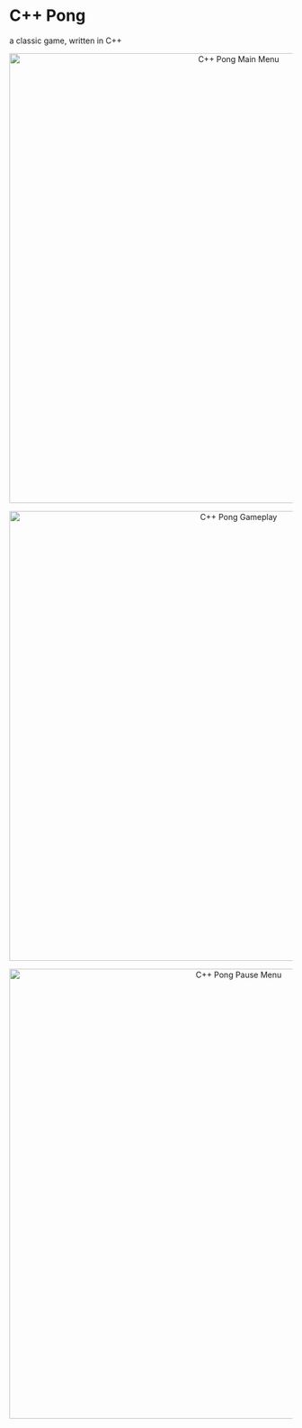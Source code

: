 # C++ Pong 
a classic game, written in C++  

<p align="center">
  <img src="https://github.com/andrewcreekmore/Pong/assets/44483269/325ace15-94f4-4bff-bb7a-efd89411500c" width="800" title="C++ Pong Main Menu">
</p>

<p align="center">
  <img src="https://github.com/andrewcreekmore/Pong/assets/44483269/0711f84c-70aa-4d23-8e5c-8a7267314304" width="800" title="C++ Pong Gameplay">
</p>

<p align="center">
  <img src="https://github.com/andrewcreekmore/Pong/assets/44483269/6e1ac7e1-a671-48f4-a3d3-63b9dddd8ee5" width="800" title="C++ Pong Pause Menu">
</p>

